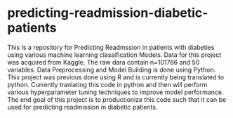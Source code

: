 # predicting-readmission-diabetic-patients
This Is a repository for Predicting Readmssion in patients with diabeties using various machine learning classification Models. 
Data for this project was acquired from Kaggle. 
The raw dara contain n=101766 and 50 variables.
Data Preprocessing and Model Building is done using Python.
This project was previous done using R and is currently being translated to python. 
Currently tranlating this code in python and then will perform various hyperparameter tuning techniques to improve model performance. 
The end goal of this project is to productionize this code such that it can be used for predicting readmission in diabetic patients.
